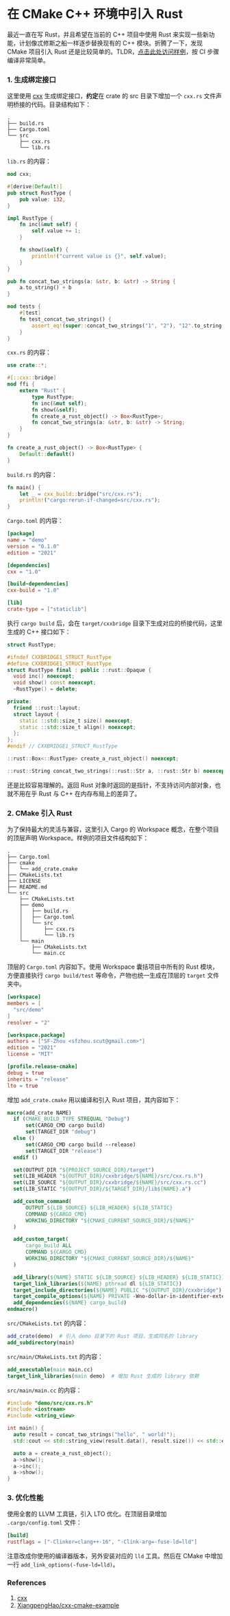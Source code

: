 # 在 CMake C++ 环境中引入 Rust

最近一直在写 Rust，并且希望在当前的 C++ 项目中使用 Rust 来实现一些新功能，计划像忒修斯之船一样逐步替换现有的 C++ 模块。折腾了一下，发现 CMake 项目引入 Rust 还是比较简单的。TLDR，[点击此处访问样例](https://github.com/SF-Zhou/cmake-cxx-example)，按 CI 步骤编译非常简单。

### 1. 生成绑定接口

这里使用 [cxx](https://cxx.rs) 生成绑定接口，**约定**在 crate 的 src 目录下增加一个 `cxx.rs` 文件声明桥接的代码。目录结构如下：

```
.
├── build.rs
├── Cargo.toml
└── src
    ├── cxx.rs
    └── lib.rs
```

`lib.rs` 的内容：

```rust
mod cxx;

#[derive(Default)]
pub struct RustType {
    pub value: i32,
}

impl RustType {
    fn inc(&mut self) {
        self.value += 1;
    }

    fn show(&self) {
        println!("current value is {}", self.value);
    }
}

pub fn concat_two_strings(a: &str, b: &str) -> String {
    a.to_string() + b
}

mod tests {
    #[test]
    fn test_concat_two_strings() {
        assert_eq!(super::concat_two_strings("1", "2"), "12".to_string());
    }
}
```

`cxx.rs` 的内容：

```rust
use crate::*;

#[::cxx::bridge]
mod ffi {
    extern "Rust" {
        type RustType;
        fn inc(&mut self);
        fn show(&self);
        fn create_a_rust_object() -> Box<RustType>;
        fn concat_two_strings(a: &str, b: &str) -> String;
    }
}

fn create_a_rust_object() -> Box<RustType> {
    Default::default()
}
```

`build.rs` 的内容：

```rust
fn main() {
    let _ = cxx_build::bridge("src/cxx.rs");
    println!("cargo:rerun-if-changed=src/cxx.rs");
}
```

`Cargo.toml` 的内容：

```toml
[package]
name = "demo"
version = "0.1.0"
edition = "2021"

[dependencies]
cxx = "1.0"

[build-dependencies]
cxx-build = "1.0"

[lib]
crate-type = ["staticlib"]
```

执行 `cargo build` 后，会在 `target/cxxbridge` 目录下生成对应的桥接代码，这里生成的 C++ 接口如下：

```cpp
struct RustType;

#ifndef CXXBRIDGE1_STRUCT_RustType
#define CXXBRIDGE1_STRUCT_RustType
struct RustType final : public ::rust::Opaque {
  void inc() noexcept;
  void show() const noexcept;
  ~RustType() = delete;

private:
  friend ::rust::layout;
  struct layout {
    static ::std::size_t size() noexcept;
    static ::std::size_t align() noexcept;
  };
};
#endif // CXXBRIDGE1_STRUCT_RustType

::rust::Box<::RustType> create_a_rust_object() noexcept;

::rust::String concat_two_strings(::rust::Str a, ::rust::Str b) noexcept;
```

还是比较容易理解的。返回 Rust 对象时返回的是指针，不支持访问内部对象，也就不用在乎 Rust 与 C++ 在内存布局上的差异了。

### 2. CMake 引入 Rust

为了保持最大的灵活与兼容，这里引入 Cargo 的 Workspace 概念，在整个项目的顶层声明 Workspace。样例的项目文件结构如下：

```
.
├── Cargo.toml
├── cmake
│   └── add_crate.cmake
├── CMakeLists.txt
├── LICENSE
├── README.md
└── src
    ├── CMakeLists.txt
    ├── demo
    │   ├── build.rs
    │   ├── Cargo.toml
    │   └── src
    │       ├── cxx.rs
    │       └── lib.rs
    └── main
        ├── CMakeLists.txt
        └── main.cc
```

顶层的 `Cargo.toml` 内容如下。使用 Workspace 囊括项目中所有的 Rust 模块，方便直接执行 `cargo build/test` 等命令，产物也统一生成在顶层的 `target` 文件夹中。

```toml
[workspace]
members = [
  "src/demo"
]
resolver = "2"

[workspace.package]
authors = ["SF-Zhou <sfzhou.scut@gmail.com>"]
edition = "2021"
license = "MIT"

[profile.release-cmake]
debug = true
inherits = "release"
lto = true
```

增加 `add_crate.cmake` 用以编译和引入 Rust 项目，其内容如下：

```cmake
macro(add_crate NAME)
  if (CMAKE_BUILD_TYPE STREQUAL "Debug")
      set(CARGO_CMD cargo build)
      set(TARGET_DIR "debug")
  else ()
      set(CARGO_CMD cargo build --release)
      set(TARGET_DIR "release")
  endif ()

  set(OUTPUT_DIR "${PROJECT_SOURCE_DIR}/target")
  set(LIB_HEADER "${OUTPUT_DIR}/cxxbridge/${NAME}/src/cxx.rs.h")
  set(LIB_SOURCE "${OUTPUT_DIR}/cxxbridge/${NAME}/src/cxx.rs.cc")
  set(LIB_STATIC "${OUTPUT_DIR}/${TARGET_DIR}/lib${NAME}.a")

  add_custom_command(
      OUTPUT ${LIB_SOURCE} ${LIB_HEADER} ${LIB_STATIC}
      COMMAND ${CARGO_CMD}
      WORKING_DIRECTORY "${CMAKE_CURRENT_SOURCE_DIR}/${NAME}"
  )

  add_custom_target(
      cargo_build ALL
      COMMAND ${CARGO_CMD}
      WORKING_DIRECTORY "${CMAKE_CURRENT_SOURCE_DIR}/${NAME}"
  )

  add_library(${NAME} STATIC ${LIB_SOURCE} ${LIB_HEADER} ${LIB_STATIC})
  target_link_libraries(${NAME} pthread dl ${LIB_STATIC})
  target_include_directories(${NAME} PUBLIC "${OUTPUT_DIR}/cxxbridge")
  target_compile_options(${NAME} PRIVATE -Wno-dollar-in-identifier-extension)  # 生成的代码中有特殊字符 $，注意取消该 warning 的报错
  add_dependencies(${NAME} cargo_build)
endmacro()
```

`src/CMakeLists.txt` 的内容：

```cmake
add_crate(demo)  # 引入 demo 目录下的 Rust 项目，生成同名的 library
add_subdirectory(main)
```

`src/main/CMakeLists.txt` 的内容：

```cmake
add_executable(main main.cc)
target_link_libraries(main demo)  # 增加 Rust 生成的 library 依赖
```

`src/main/main.cc` 的内容：

```cpp
#include "demo/src/cxx.rs.h"
#include <iostream>
#include <string_view>

int main() {
  auto result = concat_two_strings("hello", " world!");
  std::cout << std::string_view(result.data(), result.size()) << std::endl;

  auto a = create_a_rust_object();
  a->show();
  a->inc();
  a->show();
}
```

### 3. 优化性能

使用全套的 LLVM 工具链，引入 LTO 优化。在顶层目录增加 `.cargo/config.toml` 文件：

```toml
[build]
rustflags = ["-Clinker=clang++-16", "-Clink-arg=-fuse-ld=lld"]
```

注意改成你使用的编译器版本，另外安装对应的 `lld` 工具。然后在 CMake 中增加一行 `add_link_options(-fuse-ld=lld)`。

### References

1. [cxx](https://cxx.rs)
2. [XiangpengHao/cxx-cmake-example](https://github.com/XiangpengHao/cxx-cmake-example)
